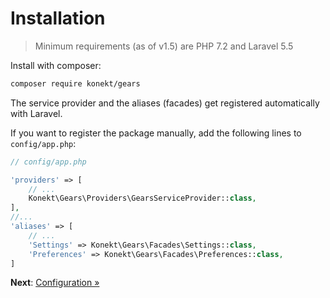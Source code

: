# Installation

> Minimum requirements (as of v1.5) are PHP 7.2 and Laravel 5.5

Install with composer:

```bash
composer require konekt/gears
```

The service provider and the aliases (facades) get registered automatically with Laravel.

If you want to register the package manually, add the following lines to `config/app.php`:

```php
// config/app.php

'providers' => [
    // ...
    Konekt\Gears\Providers\GearsServiceProvider::class,
],
//...
'aliases' => [
    // ...
    'Settings' => Konekt\Gears\Facades\Settings::class,
    'Preferences' => Konekt\Gears\Facades\Preferences::class,
]
```

**Next**: [Configuration &raquo;](configuration.md)
